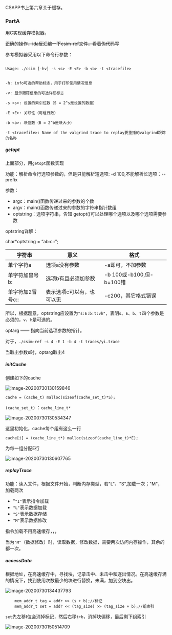 CSAPP书上第六章关于缓存。

### PartA

用C实现缓存模拟器。

~~正确的操作，ida反汇编一下csim-ref文件，看着伪代码写~~



参考模拟器采用以下命令行参数：

```

Usage: ./csim [-hv] -s <s> -E <E> -b <b> -t <tracefile>


-h: info可选的帮助标志，用于打印使用情况信息

-v: 显示跟踪信息的可选详细标志

-s <s>: 设置的索引位数（S = 2^s是设置的数量）

-E <E>: 关联性（每组行数）

-b <b>: 块位数（B = 2^b是块大小）

-t <tracefile>: Name of the valgrind trace to replay要重播的valgrind跟踪的名称
```

##### getopt

上面部分，用`getopt`函数实现

功能：解析命令行选项参数的，但是只能解析短选项: -d 100,不能解析长选项：--prefix

参数：

* argc：main()函数传递过来的参数的个数
* argv：main()函数传递过来的参数的字符串指针数组
* optstring：选项字符串，告知 getopt()可以处理哪个选项以及哪个选项需要参数

optstring详解：

char*optstring = “ab:c::”;

| 字符串           | 意义                      | 格式                     |
| ---------------- | ------------------------- | ------------------------ |
| 单个字符a        | 选项a没有参数             | -a即可，不加参数         |
| 单字符加冒号b:   | 选项b有且必须加参数       | -b 100或-b100,但-b=100错 |
| 单字符加2冒号c:: | 表示选项c可以有，也可以无 | -c200，其它格式错误      |

所以，根据题意，optstring应设置为`"s:E:b:t:vh"`，表明`s`、`E`、`b`、`t`四个参数是必须的，`v`、`h`是可选的。



optarg —— 指向当前选项参数的指针。

对于，`./csim-ref -s 4 -E 1 -b 4 -t traces/yi.trace`

当取出参数s时，optarg取出4



##### initCache

创建如下的cache

![image-20200730130159846](C:\Users\YCNN\AppData\Roaming\Typora\typora-user-images\image-20200730130159846.png)

```
cache = (cache_t) malloc(sizeof(cache_set_t)*S);
```

`(cache_set_t)` ：`cache_line_t*`

![image-20200730130534347](C:\Users\YCNN\AppData\Roaming\Typora\typora-user-images\image-20200730130534347.png)

这里初始化，cache每个组有这么一行



```
cache[i] = (cache_line_t*) malloc(sizeof(cache_line_t)*E);
```

为每一组分配E行

![image-20200730130607765](C:\Users\YCNN\AppData\Roaming\Typora\typora-user-images\image-20200730130607765.png)



##### replayTrace

功能：读入文件，根据文件开始，判断内存类型，若"L"、"S",加载一次；"M"，加载两次

* "`"I"`表示指令加载
* `"L"`表示数据加载
* `"S"`表示数据存储
* `"M"`表示数据修改

指令加载不用高速缓存，，，

当为`"M"`（数据修改）时，读取数据，修改数据，需要两次访问内存操作，其余的都一次。



##### accessData

根据地址，在高速缓存中，寻找块，记录击中、未击中和逐出情况。在高速缓存满的情况下，找到使用次数最少的块进行替换，未满，加到空块出。

![image-20200730134437793](C:\Users\YCNN\AppData\Roaming\Typora\typora-user-images\image-20200730134437793.png)

```
    mem_addr_t tag = addr >> (s + b);//标记
    mem_addr_t set = addr << (tag_size) >> (tag_size + b);//组索引
```

`set`先左移t位会消掉标记，然后右移`t+b`，消掉块偏移，最后剩下组索引

![image-20200730150514709](C:\Users\YCNN\AppData\Roaming\Typora\typora-user-images\image-20200730150514709.png)